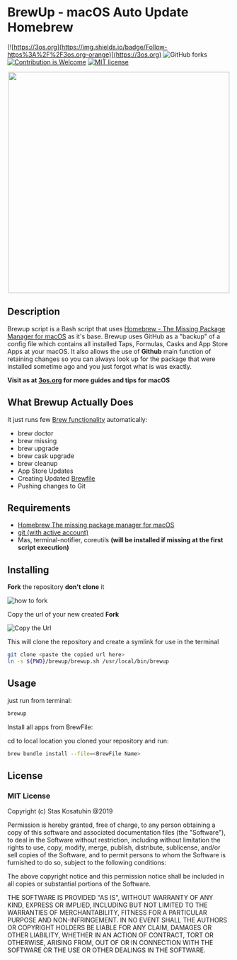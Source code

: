 # BrewUp - macOS Auto Update Homebrew

[![https://3os.org](https://img.shields.io/badge/Follow-https%3A%2F%2F3os.org-orange)](https://3os.org)
![GitHub forks](https://img.shields.io/github/forks/fire1ce/BrewUp?label=Fork)
[![Contribution is Welcome](https://img.shields.io/badge/Contribution%20Is-Welcomed-brightgreen)](https://github.com/fire1ce/BrewUp/blob/master/brewup.sh)
[![MIT license](https://img.shields.io/badge/License-MIT-blue.svg)](https://mit-license.org/)

<p align="center">
    <img src="https://w.3os.org/3os/brewup/Cover.jpg" width=500>
</p>

## Description

Brewup script is a Bash script that uses [Homebrew - The Missing Package Manager for macOS](https://brew.sh/) as it's base.
Brewup uses GitHub as a "backup" of a config file which contains all installed Taps, Formulas, Casks and App Store Apps at your macOS. It also allows the use of __Github__ main function of retaining changes so you can always look up for the package that were installed sometime ago and you just forgot what is was exactly.

__Visit as at [3os.org](https://3os.org) for more guides and tips for macOS__

## What Brewup Actually Does

It just runs few [Brew functionality](https://docs.brew.sh/) automatically:

* brew doctor
* brew missing
* brew upgrade
* brew cask upgrade
* brew cleanup
* App Store Updates
* Creating Updated [Brewfile](https://github.com/Homebrew/homebrew-bundle)
* Pushing changes to Git

## Requirements

* [Homebrew The missing package manager for macOS](https://brew.sh/)
* [git (with active account)](https://github.com/)
* Mas, terminal-notifier, coreutils __(will be installed if missing at the first script execution)__

## Installing

__Fork__ the repository __don't clone__ it

![how to fork](https://w.3os.org/3os/brewup/fork.jpg)

Copy the url of your new created __Fork__

![Copy the Url](https://w.3os.org/3os/brewup/clone.jpg)

This will clone the repository and create a symlink for use in the terminal

```bash
git clone <paste the copied url here>
ln -s ${PWD}/brewup/brewup.sh /usr/local/bin/brewup
```

## Usage

just run from terminal:

```bash
brewup
```

Install all apps from BrewFile:

cd to local location you cloned your repository and run:

```bash
brew bundle install --file=<BrewFile Name>
```

## License

### MIT License

Copyright (c) Stas Kosatuhin @2019

Permission is hereby granted, free of charge, to any person obtaining a copy
of this software and associated documentation files (the "Software"), to
deal in the Software without restriction, including without limitation the
rights to use, copy, modify, merge, publish, distribute, sublicense, and/or
sell copies of the Software, and to permit persons to whom the Software is
furnished to do so, subject to the following conditions:

The above copyright notice and this permission notice shall be included in
all copies or substantial portions of the Software.

THE SOFTWARE IS PROVIDED "AS IS", WITHOUT WARRANTY OF ANY KIND, EXPRESS OR
IMPLIED, INCLUDING BUT NOT LIMITED TO THE WARRANTIES OF MERCHANTABILITY,
FITNESS FOR A PARTICULAR PURPOSE AND NON-INFRINGEMENT. IN NO EVENT SHALL THE
AUTHORS OR COPYRIGHT HOLDERS BE LIABLE FOR ANY CLAIM, DAMAGES OR OTHER
LIABILITY, WHETHER IN AN ACTION OF CONTRACT, TORT OR OTHERWISE, ARISING
FROM, OUT OF OR IN CONNECTION WITH THE SOFTWARE OR THE USE OR OTHER DEALINGS
IN THE SOFTWARE.

